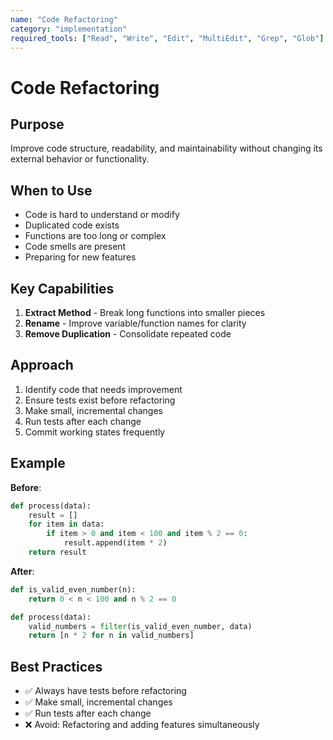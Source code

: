```yaml
---
name: "Code Refactoring"
category: "implementation"
required_tools: ["Read", "Write", "Edit", "MultiEdit", "Grep", "Glob"]
---
```


# Code Refactoring

## Purpose
Improve code structure, readability, and maintainability without changing its external behavior or functionality.

## When to Use
- Code is hard to understand or modify
- Duplicated code exists
- Functions are too long or complex
- Code smells are present
- Preparing for new features

## Key Capabilities
1. **Extract Method** - Break long functions into smaller pieces
2. **Rename** - Improve variable/function names for clarity
3. **Remove Duplication** - Consolidate repeated code

## Approach
1. Identify code that needs improvement
2. Ensure tests exist before refactoring
3. Make small, incremental changes
4. Run tests after each change
5. Commit working states frequently

## Example
**Before**:
````python
def process(data):
    result = []
    for item in data:
        if item > 0 and item < 100 and item % 2 == 0:
            result.append(item * 2)
    return result
````

**After**:
````python
def is_valid_even_number(n):
    return 0 < n < 100 and n % 2 == 0

def process(data):
    valid_numbers = filter(is_valid_even_number, data)
    return [n * 2 for n in valid_numbers]
````

## Best Practices
- ✅ Always have tests before refactoring
- ✅ Make small, incremental changes
- ✅ Run tests after each change
- ❌ Avoid: Refactoring and adding features simultaneously
